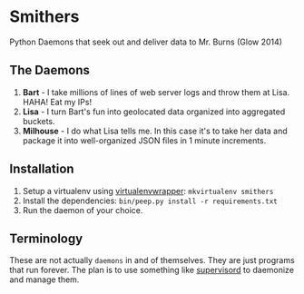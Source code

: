 Smithers
========

Python Daemons that seek out and deliver data to Mr. Burns (Glow 2014)

The Daemons
-----------

1. **Bart** - I take millions of lines of web server logs and throw them at Lisa. HAHA! Eat my IPs!
2. **Lisa** - I turn Bart's fun into geolocated data organized into aggregated buckets.
3. **Milhouse** - I do what Lisa tells me. In this case it's to take her data and package it into well-organized JSON files in 1 minute increments.

Installation
------------

1. Setup a virtualenv using [virtualenvwrapper](http://virtualenvwrapper.readthedocs.org/):
   `mkvirtualenv smithers`
2. Install the dependencies:
   `bin/peep.py install -r requirements.txt`
3. Run the daemon of your choice.

Terminology
-----------

These are not actually `daemons` in and of themselves. They are just
programs that run forever. The plan is to use something like 
[supervisord](http://supervisord.org/) to daemonize and manage them.
